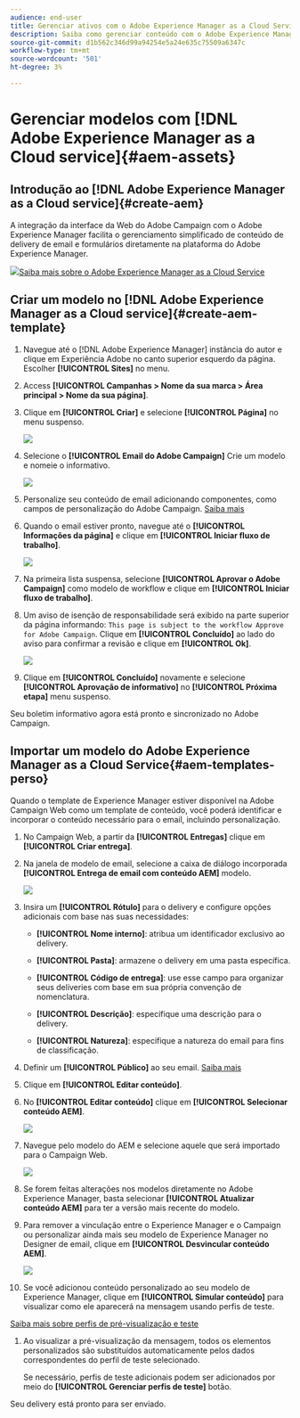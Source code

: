 ```yaml
---
audience: end-user
title: Gerenciar ativos com o Adobe Experience Manager as a Cloud Service
description: Saiba como gerenciar conteúdo com o Adobe Experience Manager as a Cloud Service
source-git-commit: d1b562c346d99a94254e5a24e635c75509a6347c
workflow-type: tm+mt
source-wordcount: '501'
ht-degree: 3%

---
```


# Gerenciar modelos com [!DNL Adobe Experience Manager as a Cloud service]{#aem-assets}

## Introdução ao [!DNL Adobe Experience Manager as a Cloud service]{#create-aem}

A integração da interface da Web do Adobe Campaign com o Adobe Experience Manager facilita o gerenciamento simplificado de conteúdo de delivery de email e formulários diretamente na plataforma do Adobe Experience Manager.

![](assets/do-not-localize/book.png)[Saiba mais sobre o Adobe Experience Manager as a Cloud Service](https://experienceleague.adobe.com/docs/experience-manager-cloud-service/content/sites/authoring/getting-started/quick-start.html?lang=en)

## Criar um modelo no [!DNL Adobe Experience Manager as a Cloud service]{#create-aem-template}

1. Navegue até o [!DNL Adobe Experience Manager] instância do autor e clique em Experiência Adobe no canto superior esquerdo da página. Escolher **[!UICONTROL Sites]** no menu.

1. Access **[!UICONTROL Campanhas > Nome da sua marca > Área principal > Nome da sua página]**.

1. Clique em **[!UICONTROL Criar]** e selecione **[!UICONTROL Página]** no menu suspenso.

   ![](assets/aem_1.png)

1. Selecione o **[!UICONTROL Email do Adobe Campaign]** Crie um modelo e nomeie o informativo.

   ![](assets/aem_2.png)

1. Personalize seu conteúdo de email adicionando componentes, como campos de personalização do Adobe Campaign. [Saiba mais](https://experienceleague.adobe.com/docs/experience-manager-65/content/sites/authoring/aem-adobe-campaign/campaign.html?lang=en#editing-email-content)

1. Quando o email estiver pronto, navegue até o **[!UICONTROL Informações da página]** e clique em **[!UICONTROL Iniciar fluxo de trabalho]**.

   ![](assets/aem_3.png)

1. Na primeira lista suspensa, selecione **[!UICONTROL Aprovar o Adobe Campaign]** como modelo de workflow e clique em **[!UICONTROL Iniciar fluxo de trabalho]**.

1. Um aviso de isenção de responsabilidade será exibido na parte superior da página informando: `This page is subject to the workflow Approve for Adobe Campaign`. Clique em **[!UICONTROL Concluído]** ao lado do aviso para confirmar a revisão e clique em **[!UICONTROL Ok]**.

   ![](assets/aem_4.png)

1. Clique em **[!UICONTROL Concluído]** novamente e selecione **[!UICONTROL Aprovação de informativo]** no **[!UICONTROL Próxima etapa]** menu suspenso.

Seu boletim informativo agora está pronto e sincronizado no Adobe Campaign.

## Importar um modelo do Adobe Experience Manager as a Cloud Service{#aem-templates-perso}

Quando o template de Experience Manager estiver disponível na Adobe Campaign Web como um template de conteúdo, você poderá identificar e incorporar o conteúdo necessário para o email, incluindo personalização.

1. No Campaign Web, a partir da **[!UICONTROL Entregas]** clique em **[!UICONTROL Criar entrega]**.

1. Na janela de modelo de email, selecione a caixa de diálogo incorporada **[!UICONTROL Entrega de email com conteúdo AEM]** modelo.

   ![](assets/aem_5.png)

1. Insira um **[!UICONTROL Rótulo]** para o delivery e configure opções adicionais com base nas suas necessidades:

   * **[!UICONTROL Nome interno]**: atribua um identificador exclusivo ao delivery.

   * **[!UICONTROL Pasta]**: armazene o delivery em uma pasta específica.

   * **[!UICONTROL Código de entrega]**: use esse campo para organizar seus deliveries com base em sua própria convenção de nomenclatura.

   * **[!UICONTROL Descrição]**: especifique uma descrição para o delivery.

   * **[!UICONTROL Natureza]**: especifique a natureza do email para fins de classificação.

1. Definir um **[!UICONTROL Público]** ao seu email. [Saiba mais](../email/create-email.md#define-audience)

1. Clique em **[!UICONTROL Editar conteúdo]**.

1. No **[!UICONTROL Editar conteúdo]** clique em **[!UICONTROL Selecionar conteúdo AEM]**.

   ![](assets/aem_6.png)

1. Navegue pelo modelo do AEM e selecione aquele que será importado para o Campaign Web.

   ![](assets/aem_8.png)

1. Se forem feitas alterações nos modelos diretamente no Adobe Experience Manager, basta selecionar **[!UICONTROL Atualizar conteúdo AEM]** para ter a versão mais recente do modelo.

1. Para remover a vinculação entre o Experience Manager e o Campaign ou personalizar ainda mais seu modelo de Experience Manager no Designer de email, clique em **[!UICONTROL Desvincular conteúdo AEM]**.

   ![](assets/aem_9.png)

1. Se você adicionou conteúdo personalizado ao seu modelo de Experience Manager, clique em **[!UICONTROL Simular conteúdo]** para visualizar como ele aparecerá na mensagem usando perfis de teste.

[Saiba mais sobre perfis de pré-visualização e teste](../preview-test/preview-content.md)

1. Ao visualizar a pré-visualização da mensagem, todos os elementos personalizados são substituídos automaticamente pelos dados correspondentes do perfil de teste selecionado.

   Se necessário, perfis de teste adicionais podem ser adicionados por meio do **[!UICONTROL Gerenciar perfis de teste]** botão.

Seu delivery está pronto para ser enviado.
